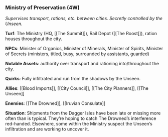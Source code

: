 ---
---

### Ministry of Preservation (4W)
*Supervises transport, rations, etc. between cities. Secretly controlled by the Unseen.* 

**Turf**: The Ministry (HQ, [[The Summit]]), Rail Depot ([[The Roost]]), ration houses throughout the city.

**NPCs**: Minister of Organics, Minister of Minerals, Minister of Spirits, Minister of Secrets (ministers, titled, busy, surrounded by assistants, guarded)

**Notable Assets**: authority over transport and rationing into/throughout the city. 

**Quirks**: Fully infiltrated and run from the shadows by the Unseen. 

**Allies**: [[Blood Imports]], [[City Council]], [[The City Planners]], [[The Unseen]]

**Enemies**: [[The Drowned]], [[Iruvian Consulate]]

**Situation**: Shipments from the Dagger Isles have been late or missing more often than is typical. They’re hoping to catch The Drowned’s interference red-handed. Elsewhere, some within the Ministry suspect the Unseen’s infiltration and are working to uncover it.